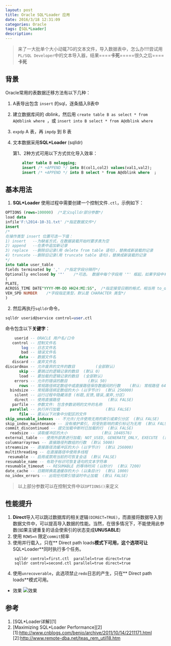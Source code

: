 ```yaml
---
layout: post
title: Oracle SQL*Loader 应用
date: 2016/3/18 12:31:09 
categories: Oracle
tags: [SQL*Loader]
description:
---
```


> 来了一大批单个大小动辄7G的文本文件，导入数据表中，怎么办!!!!尝试用`PL/SQL Developer`中的文本导入器，结果====**卡死**=====很久之后====**卡死**
<!-- more -->

## 背景

Oracle常用的表数据迁移方法有以下几种：

1. A表导出包含 `insert` 的sql，逐条插入B表中
2. 建立数据库间的 dblink，然后用 `create table B as select * from A@dblink where `，或 `insert into B select * from A@dblink where `
3. `expdp` A 表，再 `impdp` 到 B 表
4. 文本数据采用**SQL\*Loader** (sqlldr) 

	第1、2种方式可用以下方式优化导入效率：
	
	``` sql
		alter table B nologging;  
		insert /* +APPEND */ into B(col1,col2) values(val1,val2);  
		insert /* +APPEND */ into B select * from A@dblink where  ;  
	```
## 基本用法

1. **SQL\*Loader** 使用过程中需要创建一个控制文件`.ctl`，示例如下：

  ``` sql
  OPTIONS (rows=100000)  /*定义sqlldr部分参数*/
  load data
  infile'F:\2014-10-31.txt'	/*指定数据文件*/
  insert
  /*
  在操作类型 insert 位置可选一下值：
  1) insert   --为缺省方式，在数据装载开始时要求表为空
  2) append   --在表中追加新记录
  3) replace  --删除旧记录(用 delete from table 语句)，替换成新装载的记录
  4) truncate --删除旧记录(用 truncate table 语句)，替换成新装载的记录
  */
  into table user_table
  fields terminated by ','	/*指定字段分隔符*/
  Optionally enclosed by '"' 	/*可选。 数据中每个字段用 '"' 框起，如果字段中有 "," 分隔符，可避免将字段截断*/
  (
  PLATE,
  ACROSS_TIME DATE"YYYY-MM-DD HH24:MI:SS",  /*指定接受日期的格式，相当用 to_date() 函数转换*/
  VEH_SPD NUMBER	/*字段指定类型，默认是 CHARACTER 类型*/
  )
  ```

2. 然后再执行`sqlldr`命令，

``` sql
sqlldr userid@service control=user.ctl
```

 命令包含以下**关键字**：
```sql
    userid -- ORACLE 用户名/口令
   control -- 控制文件名
       log -- 日志文件名
       bad -- 错误文件名
      data -- 数据文件名
   discard -- 废弃文件名
discardmax -- 允许废弃的文件的数目         (全部默认)
      skip -- 要跳过的逻辑记录的数目  (默认 0)
      load -- 要加载的逻辑记录的数目  (全部默认)
    errors -- 允许的错误的数目         (默认 50)
      rows -- 常规路径绑定数组中或直接路径保存数据间的行数	(默认: 常规路径 64, 所有直接路径)
  bindsize -- 常规路径绑定数组的大小 (以字节计)  (默认 256000)
    silent -- 运行过程中隐藏消息 (标题,反馈,错误,废弃,分区)
    direct -- 使用直接路径                     (默认 FALSE)
   parfile -- 参数文件: 包含参数说明的文件的名称
  parallel -- 执行并行加载                    (默认 FALSE)
      file -- 要从以下对象中分配区的文件
skip_unusable_indexes -- 不允许/允许使用无用的索引或索引分区  (默认 FALSE)
skip_index_maintenance -- 没有维护索引, 将受到影响的索引标记为无用  (默认 FALSE)
commit_discontinued -- 提交加载中断时已加载的行  (默认 FALSE)
  readsize -- 读取缓冲区的大小               (默认 1048576)
external_table -- 使用外部表进行加载; NOT_USED, GENERATE_ONLY, EXECUTE  (默认NOT_USED)
columnarrayrows -- 直接路径列数组的行数  (默认 5000)
streamsize -- 直接路径流缓冲区的大小 (以字节计)  (默认 256000)
multithreading -- 在直接路径中使用多线程
 resumable -- 启用或禁用当前的可恢复会话  (默认 FALSE)
resumable_name -- 有助于标识可恢复语句的文本字符串
resumable_timeout -- RESUMABLE 的等待时间 (以秒计)  (默认 7200)
date_cache -- 日期转换高速缓存的大小 (以条目计)  (默认 1000)
no_index_errors -- 出现任何索引错误时中止加载  (默认 FALSE)
```
>以上部分参数可以在控制文件中以`OPTIONS()`来定义

## 性能提升
1. **Direct**导入可以跳过数据库的相关逻辑`(DIRECT=TRUE)`，而直接将数据导入到数据文件中，可以提高导入数据的性能。当然，在很多情况下，不能使用此参数(如果主键重复的话会使索引的状态变成**UNUSABLE**)
2. 使用 `ROWS=n` 限定`commit`频率
3. 使用并行载入，只在** Direct path loads**模式下可用，这个选项可让**SQL\*Loader**同时执行多个任务。
```plsql
	sqlldr control=first.ctl  parallel=true direct=true	
	sqlldr control=second.ctl parallel=true direct=true
```
4.  使用`unrecoverable`，此选项禁止`redo`日志的产生，只在** Direct path loads**模式可用。  

- 效果
	![效果](https://mattblog.oss-cn-beijing.aliyuncs.com/img/sqlldr.JPG)


## 参考
1. [SQL*Loader详解][1]
2. [Maximizing SQL*Loader Performance][2]
[1]:http://www.cnblogs.com/benio/archive/2011/10/14/2211171.html
[2]:http://www.remote-dba.net/teas_rem_util18.htm


